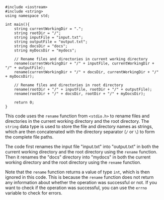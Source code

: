 ```
#include <iostream>
#include <string>
using namespace std;

int main(){
    string currentWorkingDir = ".";
    string rootDir = "/";
    string inputFile = "input.txt";
    string outputFile = "output.txt";
    string docsDir = "docs";
    string myDocsDir = "mydocs";

    // Rename files and directories in current working directory
    rename(currentWorkingDir + "/" + inputFile, currentWorkingDir + "/" + outputFile);
    rename(currentWorkingDir + "/" + docsDir, currentWorkingDir + "/" + myDocsDir);

    // Rename files and directories in root directory
    rename(rootDir + "/" + inputFile, rootDir + "/" + outputFile);
    rename(rootDir + "/" + docsDir, rootDir + "/" + myDocsDir);

    return 0;
}
```
This code uses the `rename` function from `<stdio.h>` to rename files and directories in the current working directory and the root directory. The `string` data type is used to store the file and directory names as strings, which are then concatenated with the directory separator (`/` or `\`) to form the complete file paths.

The code first renames the input file "input.txt" into "output.txt" in both the current working directory and the root directory using the `rename` function. Then it renames the "docs" directory into "mydocs" in both the current working directory and the root directory using the `rename` function.

Note that the `rename` function returns a value of type `int`, which is then ignored in this code. This is because the `rename` function does not return any information about whether the operation was successful or not. If you want to check if the operation was successful, you can use the `errno` variable to check for errors.
